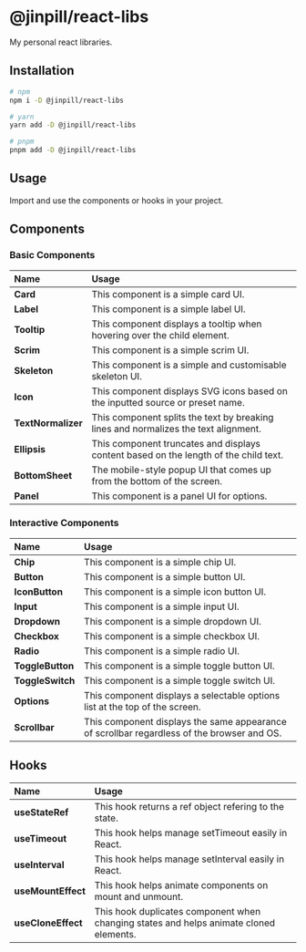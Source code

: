 # @jinpill/react-libs

My personal react libraries.

## Installation

```bash
# npm
npm i -D @jinpill/react-libs

# yarn
yarn add -D @jinpill/react-libs

# pnpm
pnpm add -D @jinpill/react-libs
```

## Usage

Import and use the components or hooks in your project.

## Components

### Basic Components

| Name               | Usage                                                                                |
| :----------------- | :----------------------------------------------------------------------------------- |
| **Card**           | This component is a simple card UI.                                                  |
| **Label**          | This component is a simple label UI.                                                 |
| **Tooltip**        | This component displays a tooltip when hovering over the child element.              |
| **Scrim**          | This component is a simple scrim UI.                                                 |
| **Skeleton**       | This component is a simple and customisable skeleton UI.                             |
| **Icon**           | This component displays SVG icons based on the inputted source or preset name.       |
| **TextNormalizer** | This component splits the text by breaking lines and normalizes the text alignment.  |
| **Ellipsis**       | This component truncates and displays content based on the length of the child text. |
| **BottomSheet**    | The mobile-style popup UI that comes up from the bottom of the screen.               |
| **Panel**          | This component is a panel UI for options.                                            |

### Interactive Components

| Name             | Usage                                                                                      |
| :--------------- | :----------------------------------------------------------------------------------------- |
| **Chip**         | This component is a simple chip UI.                                                        |
| **Button**       | This component is a simple button UI.                                                      |
| **IconButton**   | This component is a simple icon button UI.                                                 |
| **Input**        | This component is a simple input UI.                                                       |
| **Dropdown**     | This component is a simple dropdown UI.                                                    |
| **Checkbox**     | This component is a simple checkbox UI.                                                    |
| **Radio**        | This component is a simple radio UI.                                                       |
| **ToggleButton** | This component is a simple toggle button UI.                                               |
| **ToggleSwitch** | This component is a simple toggle switch UI.                                               |
| **Options**      | This component displays a selectable options list at the top of the screen.                |
| **Scrollbar**    | This component displays the same appearance of scrollbar regardless of the browser and OS. |

## Hooks

| Name               | Usage                                                                                  |
| :----------------- | :------------------------------------------------------------------------------------- |
| **useStateRef**    | This hook returns a ref object refering to the state.                                  |
| **useTimeout**     | This hook helps manage setTimeout easily in React.                                     |
| **useInterval**    | This hook helps manage setInterval easily in React.                                    |
| **useMountEffect** | This hook helps animate components on mount and unmount.                               |
| **useCloneEffect** | This hook duplicates component when changing states and helps animate cloned elements. |
